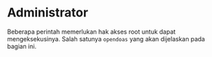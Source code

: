 # Administrator

Beberapa perintah memerlukan hak akses root untuk dapat mengeksekusinya. Salah satunya `opendoas` yang akan dijelaskan pada bagian ini.
